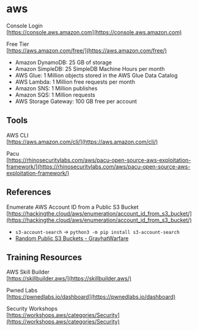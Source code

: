 # aws

Console Login  
[https://console.aws.amazon.com](https://console.aws.amazon.com)  

Free Tier  
[https://aws.amazon.com/free/](https://aws.amazon.com/free/)  

- Amazon DynamoDB: 25 GB of storage  
- Amazon SimpleDB: 25 SimpleDB Machine Hours per month  
- AWS Glue: 1 Million objects stored in the AWS Glue Data Catalog 
- AWS Lambda: 1 Million free requests per month  
- Amazon SNS: 1 Million publishes  
- Amazon SQS: 1 Million requests  
- AWS Storage Gateway: 100 GB free per account  

## Tools

AWS CLI  
[https://aws.amazon.com/cli/](https://aws.amazon.com/cli/)  

Pacu  
[https://rhinosecuritylabs.com/aws/pacu-open-source-aws-exploitation-framework/](https://rhinosecuritylabs.com/aws/pacu-open-source-aws-exploitation-framework/)  

## References  

Enumerate AWS Account ID from a Public S3 Bucket  
[https://hackingthe.cloud/aws/enumeration/account_id_from_s3_bucket/](https://hackingthe.cloud/aws/enumeration/account_id_from_s3_bucket/)  
- `s3-account-search` -> `python3 -m pip install s3-account-search`  
- [Random Public S3 Buckets - GrayhatWarfare](https://buckets.grayhatwarfare.com/random/buckets)  

## Training Resources  

AWS Skill Builder  
[https://skillbuilder.aws/](https://skillbuilder.aws/)  

Pwned Labs  
[https://pwnedlabs.io/dashboard](https://pwnedlabs.io/dashboard)  

Security Workshops  
[https://workshops.aws/categories/Security](https://workshops.aws/categories/Security)  

